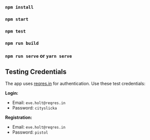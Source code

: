 ### `npm install`
### `npm start`
### `npm test`

### `npm run build`

### `npm run serve` or `yarn serve`

## Testing Credentials

The app uses [reqres.in](https://reqres.in) for authentication. Use these test credentials:

**Login:**
- Email: `eve.holt@reqres.in`
- Password: `cityslicka`

**Registration:**
- Email: `eve.holt@reqres.in`
- Password: `pistol`
